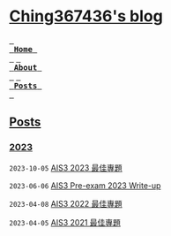 # [Ching367436's blog](https://ching367436.github.io/)

[<kbd> <br> **Home** <br> </kbd>](https://ching367436.github.io/)
[<kbd> <br> **About** <br> </kbd>](https://ching367436.github.io/about)
[<kbd> <br> **Posts** <br> </kbd>](https://ching367436.github.io/archives)


## [Posts](https://ching367436.github.io/archives/)

### [2023](https://ching367436.github.io/archives/2023/)

`2023-10-05` [AIS3 2023 最佳專題](https://ching367436.github.io/ais3-2023-%E6%9C%80%E4%BD%B3%E5%B0%88%E9%A1%8C/)

`2023-06-06` [AIS3 Pre-exam 2023 Write-up](https://ching367436.github.io/ais3-pre-exam-2023-write-up/)

`2023-04-08` [AIS3 2022 最佳專題](https://ching367436.github.io/ais3-2022-%E6%9C%80%E4%BD%B3%E5%B0%88%E9%A1%8C/)

`2023-04-05` [AIS3 2021 最佳專題](https://ching367436.github.io/ais3-2021-%E6%9C%80%E4%BD%B3%E5%B0%88%E9%A1%8C/)
